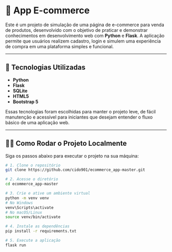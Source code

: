 # 🛒 App E-commerce

Este é um projeto de simulação de uma página de e-commerce para venda de produtos, desenvolvido com o objetivo de praticar e demonstrar conhecimentos em desenvolvimento web com **Python** e **Flask**. A aplicação permite que usuários realizem cadastro, login e simulem uma experiência de compra em uma plataforma simples e funcional.

---

## 🚀 Tecnologias Utilizadas

- **Python**
- **Flask**
- **SQLite**
- **HTML5**
- **Bootstrap 5**

Essas tecnologias foram escolhidas para manter o projeto leve, de fácil manutenção e acessível para iniciantes que desejam entender o fluxo básico de uma aplicação web.

---

## 🧑‍💻 Como Rodar o Projeto Localmente

Siga os passos abaixo para executar o projeto na sua máquina:

```bash
# 1. Clone o repositório
git clone https://github.com/cido901/ecommerce_app-master.git

# 2. Acesse o diretório
cd ecommerce_app-master

# 3. Crie e ative um ambiente virtual
python -m venv venv
# No Windows
venv\Scripts\activate
# No macOS/Linux
source venv/bin/activate

# 4. Instale as dependências
pip install -r requirements.txt

# 5. Execute a aplicação
flask run
